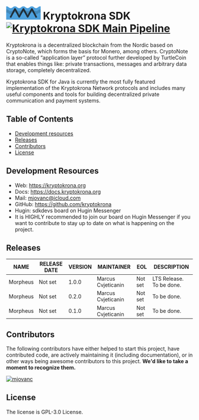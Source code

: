 # <img src="https://raw.githubusercontent.com/kryptokrona/kryptokrona-python-sdk/master/kryptokrona.png" alt="XKR" height="36" /> Kryptokrona SDK [![Kryptokrona SDK Main Pipeline](https://github.com/kryptokrona/kryptokrona-java-sdk/actions/workflows/main-ci.yml/badge.svg)](https://github.com/kryptokrona/kryptokrona-java-sdk/actions/workflows/main-ci.yml) 

Kryptokrona is a decentralized blockchain from the Nordic based on CryptoNote, which forms the basis for Monero, among others. CryptoNote is a so-called “application layer” protocol further developed by TurtleCoin that enables things like: private transactions, messages and arbitrary data storage, completely decentralized.

Kryptokrona SDK for Java is currently the most fully featured implementation of the Kryptokrona Network protocols and includes many useful components and tools for building decentralized private communication and payment systems.

## Table of Contents

- [Development resources](#development-resources)
- [Releases](#releases)
- [Contributors](#contributors)
- [License](#license)


## Development Resources

- Web: https://kryptokrona.org
- Docs: https://docs.kryptokrona.org
- Mail: mjovanc@icloud.com
- GitHub: https://github.com/kryptokrona
- Hugin: sdkdevs board on Hugin Messenger
- It is HIGHLY recommended to join our board on Hugin Messenger if you want to contribute to stay up to date on what is happening on the project.

## Releases

| NAME     | RELEASE DATE | VERSION | MAINTAINER         | EOL     | DESCRIPTION              |
|----------|--------------|---------|--------------------|---------|--------------------------|
| Morpheus | Not set      | 1.0.0   | Marcus Cvjeticanin | Not set | LTS Release. To be done. |
| Morpheus | Not set      | 0.2.0   | Marcus Cvjeticanin | Not set | To be done.              |
| Morpheus | Not set      | 0.1.0   | Marcus Cvjeticanin | Not set | To be done.              |

## Contributors

The following contributors have either helped to start this project, have contributed
code, are actively maintaining it (including documentation), or in other ways
being awesome contributors to this project. **We'd like to take a moment to recognize them.**

[<img src="https://github.com/mjovanc.png?size=72" alt="mjovanc" width="72">](https://github.com/mjovanc)

## License

The license is GPL-3.0 License.
